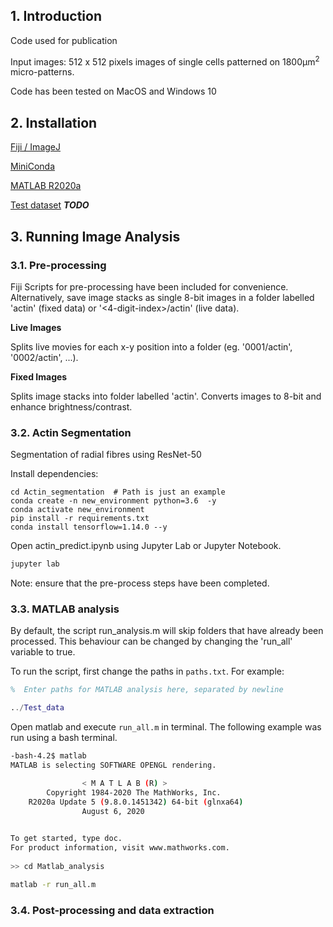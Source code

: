 ## 1. Introduction
Code used for publication

Input images: 512 x 512 pixels images of single cells patterned on 1800µm<sup>2</sup> micro-patterns. 

Code has been tested on MacOS and Windows 10

## 2. Installation
[Fiji / ImageJ](https://imagej.net/Fiji/Downloads)

[MiniConda](https://docs.conda.io/projects/conda/en/latest/user-guide/install/)

[MATLAB R2020a](https://www.mathworks.com/products/new_products/release2020a.html)

[Test dataset](http://www.google.com/)  ***TODO***

## 3. Running Image Analysis
### 3.1. Pre-processing
Fiji Scripts for pre-processing have been included for convenience. Alternatively, save image stacks as single 8-bit images in a folder labelled 'actin' (fixed data) or '<4-digit-index>/actin' (live data).

**Live Images**

Splits live movies for each x-y position into a folder (eg. '0001/actin', '0002/actin', ...).

**Fixed Images**

Splits image stacks into folder labelled 'actin'. Converts images to 8-bit and enhance brightness/contrast.

###  3.2. Actin Segmentation
Segmentation of radial fibres using ResNet-50

Install dependencies:
```
cd Actin_segmentation  # Path is just an example
conda create -n new_environment python=3.6  -y
conda activate new_environment
pip install -r requirements.txt
conda install tensorflow=1.14.0 --y
```

Open actin_predict.ipynb using Jupyter Lab or Jupyter Notebook. 
```bash
jupyter lab
```
Note: ensure that the pre-process steps have been completed. 
###  3.3. MATLAB analysis
By default, the script run_analysis.m will skip folders that have already been processed. This behaviour can be changed by changing the 'run_all' variable to true. 

To run the script, first change the paths in ```paths.txt```. 
For example: 
```MATLAB
%  Enter paths for MATLAB analysis here, separated by newline

../Test_data
``` 
Open matlab and execute ```run_all.m``` in terminal.
The following example was run using a bash terminal. 
```bash
-bash-4.2$ matlab
MATLAB is selecting SOFTWARE OPENGL rendering.

                < M A T L A B (R) >
        Copyright 1984-2020 The MathWorks, Inc.
    R2020a Update 5 (9.8.0.1451342) 64-bit (glnxa64)
                August 6, 2020

 
To get started, type doc.
For product information, visit www.mathworks.com.
 
>> cd Matlab_analysis

matlab -r run_all.m
```

###  3.4. Post-processing and data extraction
